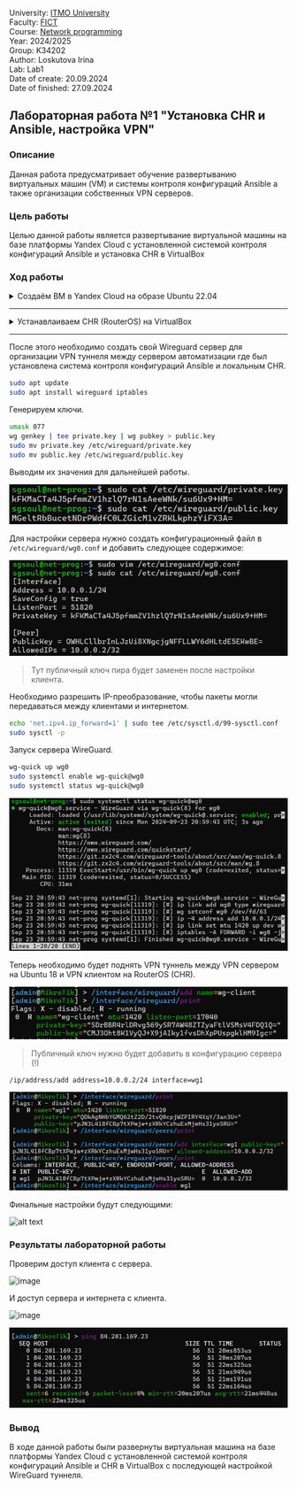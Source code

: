 University: [ITMO University](https://itmo.ru/ru/)  
Faculty: [FICT](https://fict.itmo.ru)  
Course: [Network programming](https://github.com/itmo-ict-faculty/network-programming)  
Year: 2024/2025  
Group: K34202  
Author: Loskutova Irina  
Lab: Lab1  
Date of create: 20.09.2024  
Date of finished: 27.09.2024 

## Лабораторная работа №1 "Установка CHR и Ansible, настройка VPN"

### Описание
Данная работа предусматривает обучение развертыванию виртуальных машин (VM) и системы контроля конфигураций Ansible а также организации собственных VPN серверов.
### Цель работы
Целью данной работы является развертывание виртуальной машины на базе платформы Yandex Cloud с установленной системой контроля конфигураций Ansible и установка CHR в VirtualBox
### Ход работы

<details>
<summary> Создаём ВМ в Yandex Cloud на образе Ubuntu 22.04</summary>

![alt text](img/image-2.png)
![alt text](img/image-4.png)

Проверим, что все хорошо и нам не нужно обновляться.

![alt text](img/image-5.png)


Теперь необходимо убедиться, что python3 и Ansible установлены.

![alt text](img/image-6.png)

</details>

---

<details>
<summary>Устанавлаиваем CHR (RouterOS) на VirtualBox </summary>

![mikrotik](img/image.png)

Узнаем айпи адрес нашешо CHR.

![alt text](img/image-1.png)

И подключаемся к нему через терминал.

![alt text](img/222527.png)

</details>

---

После этого  необходимо создать свой Wireguard сервер для организации VPN туннеля между сервером автоматизации где был установлена система контроля конфигураций Ansible и  локальным CHR.

```bash
sudo apt update
sudo apt install wireguard iptables
```

Генерируем ключи.

```bash
umask 077
wg genkey | tee private.key | wg pubkey > public.key
sudo mv private.key /etc/wireguard/private.key
sudo mv public.key /etc/wireguard/public.key
```
Выводим их значения для дальнейшей работы. 

![alt text](img/image-12.png)

Для настройки сервера нужно создать конфигурационный файл в `/etc/wireguard/wg0.conf` и добавить следующее содержимое:

![alt text](img/image-11.png)

> Тут публичный ключ пира будет заменен после настройки клиента.

Необходимо разрешить IP-преобразование, чтобы пакеты могли передаваться между клиентами и интернетом.

```bash
echo 'net.ipv4.ip_forward=1' | sudo tee /etc/sysctl.d/99-sysctl.conf
sudo sysctl -p
```

Запуск сервера WireGuard.

```bash
wg-quick up wg0
sudo systemctl enable wg-quick@wg0
sudo systemctl status wg-quick@wg0
```

![alt text](img/image-7.png)


Теперь необходимо будет поднять VPN туннель между VPN сервером на Ubuntu 18 и VPN клиентом на RouterOS (CHR).

![alt text](img/015752.png) 

> Публичный ключ нужно будет добавить в конфигурацию сервера (!)

```RouterOS
/ip/address/add address=10.0.0.2/24 interface=wg1
```

![alt text](img/020239.png) 

Финальные настройки будут следующими:

![alt text](https://github.com/user-attachments/assets/309e15cd-46bb-46ca-bf52-056500b04566)

### Результаты лабораторной работы

Проверим доступ клиента с сервера.

![image](https://github.com/user-attachments/assets/1c56399d-62da-4259-8d80-031f36ac87bc)


И доступ сервера и интернета с клиента.

![image](https://github.com/user-attachments/assets/a029980a-2688-4a5e-b997-7c57a95ce8bb)


![alt text](img/image-10.png)


### Вывод
В ходе данной работы были развернуты виртуальная машина на базе платформы Yandex Cloud с установленной системой контроля конфигураций Ansible и CHR в VirtualBox с последующей настройкой WireGuard туннеля.
